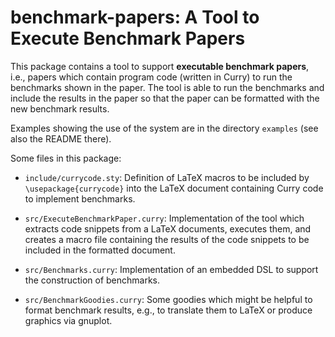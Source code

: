 benchmark-papers: A Tool to Execute Benchmark Papers
====================================================

This package contains a tool to support **executable benchmark papers**,
i.e., papers which contain program code (written in Curry)
to run the benchmarks shown in the paper. The tool is able
to run the benchmarks and include the results in the paper
so that the paper can be formatted with the new benchmark
results.


Examples showing the use of the system are in the
directory `examples` (see also the README there).


Some files in this package:

* `include/currycode.sty`: Definition of LaTeX macros to be included by
  `\usepackage{currycode}` into the LaTeX document containing
  Curry code to implement benchmarks.

* `src/ExecuteBenchmarkPaper.curry`: Implementation of the tool which extracts
  code snippets from a LaTeX documents, executes them, and creates a
  macro file containing the results of the code snippets to be
  included in the formatted document.

* `src/Benchmarks.curry`: Implementation of an embedded DSL to support
  the construction of benchmarks.

* `src/BenchmarkGoodies.curry`: Some goodies which might be helpful
  to format benchmark results, e.g., to translate them to LaTeX
  or produce graphics via gnuplot.
